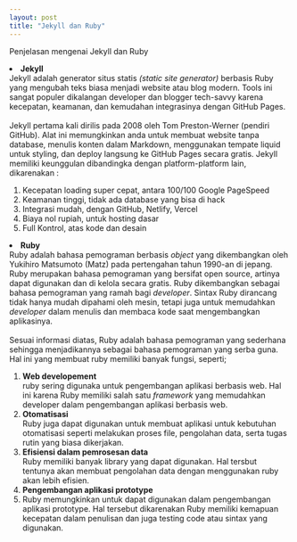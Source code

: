 ```yaml
---
layout: post
title: "Jekyll dan Ruby"
---
```


Penjelasan mengenai Jekyll dan Ruby

<li><b>Jekyll</b></li>
Jekyll adalah generator situs statis <i>(static site generator)</i> berbasis Ruby yang mengubah teks biasa menjadi website atau blog modern. Tools ini sangat populer dikalangan developer dan blogger tech-savvy karena kecepatan, keamanan, dan kemudahan integrasinya dengan GitHub Pages.
<br><br>
Jekyll pertama kali dirilis pada 2008 oleh Tom Preston-Werner (pendiri GitHub). Alat ini memungkinkan anda untuk membuat website tanpa database, menulis konten dalam Markdown, menggunakan tempate liquid untuk styling, dan deploy langsung ke GitHub Pages secara gratis. Jekyll memiliki keunggulan dibandingka dengan platform-platform lain, dikarenakan :
<ol type="1">
    <li>Kecepatan loading super cepat, antara 100/100 Google PageSpeed</li>
    <li>Keamanan tinggi, tidak ada database yang bisa di hack</li>
    <li>Integrasi mudah, dengan GitHub, Netlify, Vercel</li>
    <li>Biaya nol rupiah, untuk hosting dasar</li>
    <li>Full Kontrol, atas kode dan desain</li>
</ol>

<li><b>Ruby</b></li>
Ruby adalah bahasa pemograman berbasis <i>object</i> yang dikembangkan oleh Yukihiro Matsumoto (Matz) pada pertengahan tahun 1990-an di jepang. Ruby merupakan bahasa pemograman yang bersifat open source, artinya dapat digunakan dan di kelola secara gratis. Ruby dikembangkan sebagai bahasa pemograman yang ramah bagi <i>developer</i>. Sintax Ruby dirancang tidak hanya mudah dipahami oleh mesin, tetapi juga untuk memudahkan <i>developer</i> dalam menulis dan membaca kode saat mengembangkan aplikasinya.
<br><br>Sesuai informasi diatas, Ruby adalah bahasa pemograman yang sederhana sehingga menjadikannya sebagai bahasa pemograman yang serba guna. Hal ini yang membuat ruby memiliki banyak fungsi, seperti;
<ol type ="1">
    <li><b>Web developement</b></li>
    ruby sering digunaka untuk pengembangan aplikasi berbasis web. Hal ini karena Ruby memiliki salah satu <i>framework</i> yang memudahkan developer dalam pengembangan aplikasi berbasis web.
    <li><b>Otomatisasi</b></li>
    Ruby juga dapat digunakan untuk membuat aplikasi untuk kebutuhan otomatisasi seperti melakukan proses file, pengolahan data, serta tugas rutin yang biasa dikerjakan.
    <li><b>Efisiensi dalam pemrosesan data</b></li>
    Ruby memiliki banyak library yang dapat digunakan. Hal tersbut tentunya akan membuat pengolahan data dengan menggunakan ruby akan lebih efisien.
    <li><b>Pengembangan aplikasi prototype</b><li>
    Ruby memungkinkan untuk dapat digunakan dalam pengembangan aplikasi prototype. Hal tersebut dikarenakan Ruby memiliki kemapuan kecepatan dalam penulisan dan juga testing code atau sintax yang digunakan.
</ol>
